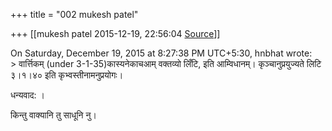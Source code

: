 +++
title = "002 mukesh patel"

+++
[[mukesh patel	2015-12-19, 22:56:04 [Source](https://groups.google.com/g/samskrita/c/pqwBNn1NRmI)]]



On Saturday, December 19, 2015 at 8:27:38 PM UTC+5:30, hnbhat wrote:  
\> वार्त्तिकम् (under 3-1-35)कास्यनेकाचआम् वक्तव्यो लिँटि, इति आम्विधानम्। कृञ्चानुप्रयुज्यते लिटि ३।१।४० इति कृभ्वस्तीनामनुप्रयोगः।

धन्यवाद: ।

किन्तु वाक्यानि तु साधूनि नु।  


